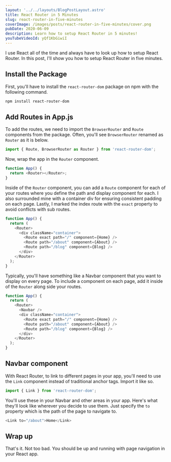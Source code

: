 ```yaml
---
layout: '../../layouts/BlogPostLayout.astro'
title: React Router in 5 Minutes
slug: react-router-in-five-minutes
coverImage: /images/posts/react-router-in-five-minutes/cover.png
pubDate: 2020-06-09
description: Learn how to setup React Router in 5 minutes!
youTubeVideoId: yQf1KbGiwiI
---
```


I use React all of the time and always have to look up how to setup React Router. In this post, I'll show you how to setup React Router in five minutes.

## Install the Package

First, you'll have to install the `react-router-dom` package on npm with the following command.

```sh
npm install react-router-dom
```

## Add Routes in App.js

To add the routes, we need to import the `BrowserRouter` and `Route` components from the package. Often, you'll see `BrowserRouter` renamed as `Router` as it is below.

```javascript
import { Route, BrowserRouter as Router } from 'react-router-dom';
```

Now, wrap the app in the `Router` component.

```javascript
function App() {
  return <Router></Router>;
}
```

Inside of the `Router` component, you can add a `Route` component for each of your routes where you define the path and display component for each. I also surrounded mine with a container div for ensuring consistent padding on each page. Lastly, I marked the index route with the `exact` property to avoid conflicts with sub routes.

```javascript
function App() {
  return (
    <Router>
      <div className="container">
        <Route exact path="/" component={Home} />
        <Route path="/about" component={About} />
        <Route path="/blog" component={Blog} />
      </div>
    </Router>
  );
}
```

Typically, you'll have something like a Navbar component that you want to display on every page. To include a component on each page, add it inside of the `Router` along side your routes.

```javascript
function App() {
  return (
    <Router>
      <Navbar />
      <div className="container">
        <Route exact path="/" component={Home} />
        <Route path="/about" component={About} />
        <Route path="/blog" component={Blog} />
      </div>
    </Router>
  );
}
```

## Navbar component

With React Router, to link to different pages in your app, you'll need to use the `Link` component instead of traditional anchor tags. Import it like so.

```javascript
import { Link } from 'react-router-dom';
```

You'll use these in your Navbar and other areas in your app. Here's what they'll look like wherever you decide to use them. Just specify the `to` property which is the path of the page to navigate to.

```javascript
<Link to="/about">Home</Link>
```

## Wrap up

That's it. Not too bad. You should be up and running with page navigation in your React app.
